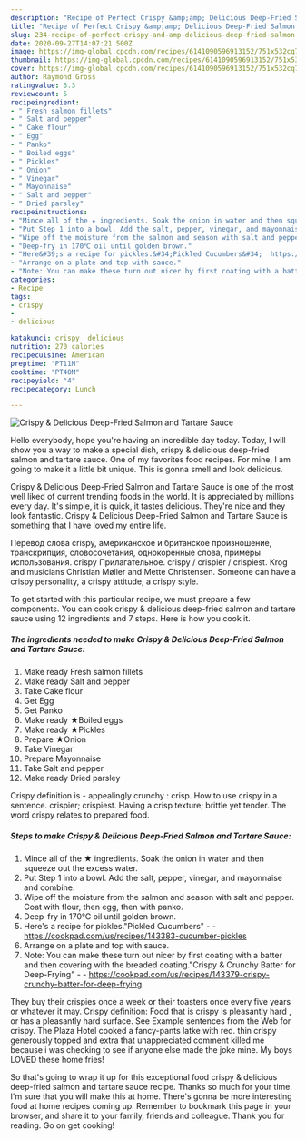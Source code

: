 ```yaml
---
description: "Recipe of Perfect Crispy &amp;amp; Delicious Deep-Fried Salmon and Tartare Sauce"
title: "Recipe of Perfect Crispy &amp;amp; Delicious Deep-Fried Salmon and Tartare Sauce"
slug: 234-recipe-of-perfect-crispy-and-amp-delicious-deep-fried-salmon-and-tartare-sauce
date: 2020-09-27T14:07:21.500Z
image: https://img-global.cpcdn.com/recipes/6141090596913152/751x532cq70/crispy-delicious-deep-fried-salmon-and-tartare-sauce-recipe-main-photo.jpg
thumbnail: https://img-global.cpcdn.com/recipes/6141090596913152/751x532cq70/crispy-delicious-deep-fried-salmon-and-tartare-sauce-recipe-main-photo.jpg
cover: https://img-global.cpcdn.com/recipes/6141090596913152/751x532cq70/crispy-delicious-deep-fried-salmon-and-tartare-sauce-recipe-main-photo.jpg
author: Raymond Gross
ratingvalue: 3.3
reviewcount: 5
recipeingredient:
- " Fresh salmon fillets"
- " Salt and pepper"
- " Cake flour"
- " Egg"
- " Panko"
- " Boiled eggs"
- " Pickles"
- " Onion"
- " Vinegar"
- " Mayonnaise"
- " Salt and pepper"
- " Dried parsley"
recipeinstructions:
- "Mince all of the ★ ingredients. Soak the onion in water and then squeeze out the excess water."
- "Put Step 1 into a bowl. Add the salt, pepper, vinegar, and mayonnaise and combine."
- "Wipe off the moisture from the salmon and season with salt and pepper. Coat with flour, then egg, then with panko."
- "Deep-fry in 170℃ oil until golden brown."
- "Here&#39;s a recipe for pickles.&#34;Pickled Cucumbers&#34;  https://cookpad.com/us/recipes/143383-cucumber-pickles"
- "Arrange on a plate and top with sauce."
- "Note: You can make these turn out nicer by first coating with a batter and then covering with the breaded coating.&#34;Crispy &amp; Crunchy Batter for Deep-Frying&#34;  https://cookpad.com/us/recipes/143379-crispy-crunchy-batter-for-deep-frying"
categories:
- Recipe
tags:
- crispy
- 
- delicious

katakunci: crispy  delicious 
nutrition: 270 calories
recipecuisine: American
preptime: "PT11M"
cooktime: "PT40M"
recipeyield: "4"
recipecategory: Lunch

---
```



![Crispy &amp; Delicious Deep-Fried Salmon and Tartare Sauce](https://img-global.cpcdn.com/recipes/6141090596913152/751x532cq70/crispy-delicious-deep-fried-salmon-and-tartare-sauce-recipe-main-photo.jpg)

Hello everybody, hope you're having an incredible day today. Today, I will show you a way to make a special dish, crispy &amp; delicious deep-fried salmon and tartare sauce. One of my favorites food recipes. For mine, I am going to make it a little bit unique. This is gonna smell and look delicious.

Crispy &amp; Delicious Deep-Fried Salmon and Tartare Sauce is one of the most well liked of current trending foods in the world. It is appreciated by millions every day. It's simple, it is quick, it tastes delicious. They're nice and they look fantastic. Crispy &amp; Delicious Deep-Fried Salmon and Tartare Sauce is something that I have loved my entire life.

Перевод слова crispy, американское и британское произношение, транскрипция, словосочетания, однокоренные слова, примеры использования. crispy Прилагательное. crispy / crispier / crispiest. Krog and musicians Christian Møller and Mette Christensen. Someone can have a crispy personality, a crispy attitude, a crispy style.


To get started with this particular recipe, we must prepare a few components. You can cook crispy &amp; delicious deep-fried salmon and tartare sauce using 12 ingredients and 7 steps. Here is how you cook it.

<!--inarticleads1-->

##### The ingredients needed to make Crispy &amp; Delicious Deep-Fried Salmon and Tartare Sauce:

1. Make ready  Fresh salmon fillets
1. Make ready  Salt and pepper
1. Take  Cake flour
1. Get  Egg
1. Get  Panko
1. Make ready  ★Boiled eggs
1. Make ready  ★Pickles
1. Prepare  ★Onion
1. Take  Vinegar
1. Prepare  Mayonnaise
1. Take  Salt and pepper
1. Make ready  Dried parsley


Crispy definition is - appealingly crunchy : crisp. How to use crispy in a sentence. crispier; crispiest. Having a crisp texture; brittle yet tender. The word crispy relates to prepared food. 

<!--inarticleads2-->

##### Steps to make Crispy &amp; Delicious Deep-Fried Salmon and Tartare Sauce:

1. Mince all of the ★ ingredients. Soak the onion in water and then squeeze out the excess water.
1. Put Step 1 into a bowl. Add the salt, pepper, vinegar, and mayonnaise and combine.
1. Wipe off the moisture from the salmon and season with salt and pepper. Coat with flour, then egg, then with panko.
1. Deep-fry in 170℃ oil until golden brown.
1. Here&#39;s a recipe for pickles.&#34;Pickled Cucumbers&#34; -  - https://cookpad.com/us/recipes/143383-cucumber-pickles
1. Arrange on a plate and top with sauce.
1. Note: You can make these turn out nicer by first coating with a batter and then covering with the breaded coating.&#34;Crispy &amp; Crunchy Batter for Deep-Frying&#34; -  - https://cookpad.com/us/recipes/143379-crispy-crunchy-batter-for-deep-frying


They buy their crispies once a week or their toasters once every five years or whatever it may. Crispy definition: Food that is crispy is pleasantly hard , or has a pleasantly hard surface. See Example sentences from the Web for crispy. The Plaza Hotel cooked a fancy-pants latke with red. thin crispy generously topped and extra that unappreciated comment killed me because i was checking to see if anyone else made the joke mine. My boys LOVED these home fries! 

So that's going to wrap it up for this exceptional food crispy &amp; delicious deep-fried salmon and tartare sauce recipe. Thanks so much for your time. I'm sure that you will make this at home. There's gonna be more interesting food at home recipes coming up. Remember to bookmark this page in your browser, and share it to your family, friends and colleague. Thank you for reading. Go on get cooking!
